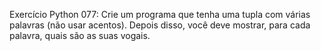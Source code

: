 Exercício Python 077: Crie um programa que tenha uma tupla com várias palavras (não usar acentos). Depois disso, você deve mostrar, para cada palavra, quais são as suas vogais.